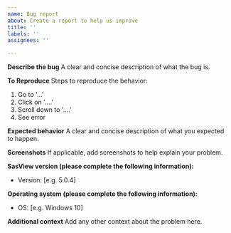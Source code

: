 ```yaml
---
name: Bug report
about: Create a report to help us improve
title: ''
labels: ''
assignees: ''

---
```


**Describe the bug**
A clear and concise description of what the bug is.

**To Reproduce**
Steps to reproduce the behavior:
1. Go to '...'
2. Click on '....'
3. Scroll down to '....'
4. See error

**Expected behavior**
A clear and concise description of what you expected to happen.

**Screenshots**
If applicable, add screenshots to help explain your problem.

**SasView version (please complete the following information):**
 - Version: [e.g. 5.0.4]

**Operating system (please complete the following information):**
 - OS: [e.g. Windows 10]

**Additional context**
Add any other context about the problem here.
